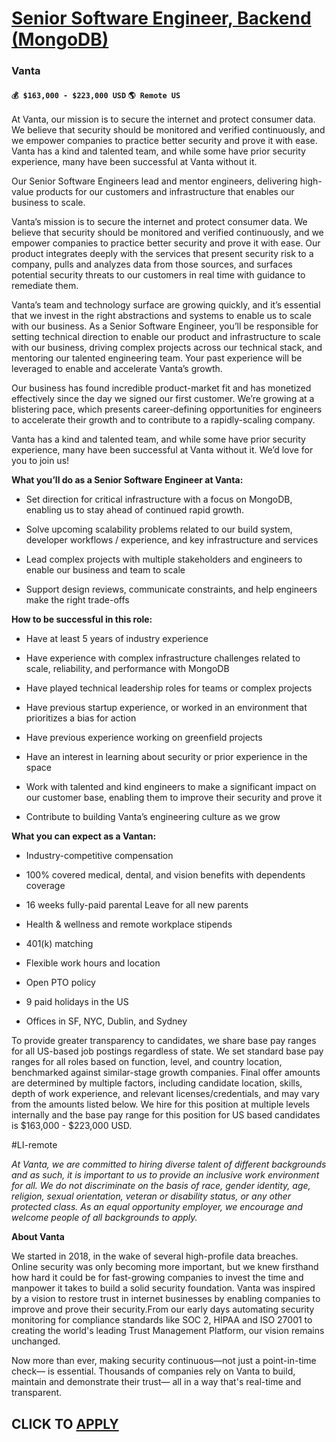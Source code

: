# [Senior Software Engineer, Backend (MongoDB)](https://www.remotewlb.com/apply/senior-software-engineer-backend-mongodb)  
### Vanta  
#### `💰 $163,000 - $223,000 USD` `🌎 Remote US`  

At Vanta, our mission is to secure the internet and protect consumer data. We believe that security should be monitored and verified continuously, and we empower companies to practice better security and prove it with ease. Vanta has a kind and talented team, and while some have prior security experience, many have been successful at Vanta without it.

Our Senior Software Engineers lead and mentor engineers, delivering high-value products for our customers and infrastructure that enables our business to scale.

Vanta’s mission is to secure the internet and protect consumer data. We believe that security should be monitored and verified continuously, and we empower companies to practice better security and prove it with ease. Our product integrates deeply with the services that present security risk to a company, pulls and analyzes data from those sources, and surfaces potential security threats to our customers in real time with guidance to remediate them.

Vanta’s team and technology surface are growing quickly, and it’s essential that we invest in the right abstractions and systems to enable us to scale with our business. As a Senior Software Engineer, you’ll be responsible for setting technical direction to enable our product and infrastructure to scale with our business, driving complex projects across our technical stack, and mentoring our talented engineering team. Your past experience will be leveraged to enable and accelerate Vanta’s growth.

Our business has found incredible product-market fit and has monetized effectively since the day we signed our first customer. We’re growing at a blistering pace, which presents career-defining opportunities for engineers to accelerate their growth and to contribute to a rapidly-scaling company.

Vanta has a kind and talented team, and while some have prior security experience, many have been successful at Vanta without it. We’d love for you to join us!

 **What you’ll do as a Senior Software Engineer at Vanta:**

  * Set direction for critical infrastructure with a focus on MongoDB, enabling us to stay ahead of continued rapid growth.

  * Solve upcoming scalability problems related to our build system, developer workflows / experience, and key infrastructure and services

  * Lead complex projects with multiple stakeholders and engineers to enable our business and team to scale

  * Support design reviews, communicate constraints, and help engineers make the right trade-offs

 **How to be successful in this role:**

  * Have at least 5 years of industry experience

  * Have experience with complex infrastructure challenges related to scale, reliability, and performance with MongoDB

  * Have played technical leadership roles for teams or complex projects

  * Have previous startup experience, or worked in an environment that prioritizes a bias for action

  * Have previous experience working on greenfield projects

  * Have an interest in learning about security or prior experience in the space

  * Work with talented and kind engineers to make a significant impact on our customer base, enabling them to improve their security and prove it

  * Contribute to building Vanta’s engineering culture as we grow

 **What you can expect as a Vantan:**

  * Industry-competitive compensation

  * 100% covered medical, dental, and vision benefits with dependents coverage

  * 16 weeks fully-paid parental Leave for all new parents

  * Health & wellness and remote workplace stipends

  * 401(k) matching

  * Flexible work hours and location

  * Open PTO policy

  * 9 paid holidays in the US

  * Offices in SF, NYC, Dublin, and Sydney

To provide greater transparency to candidates, we share base pay ranges for all US-based job postings regardless of state. We set standard base pay ranges for all roles based on function, level, and country location, benchmarked against similar-stage growth companies. Final offer amounts are determined by multiple factors, including candidate location, skills, depth of work experience, and relevant licenses/credentials, and may vary from the amounts listed below. We hire for this position at multiple levels internally and the base pay range for this position for US based candidates is $163,000 - $223,000 USD.

#LI-remote

 _At Vanta, we are committed to hiring diverse talent of different backgrounds and as such, it is important to us to provide an inclusive work environment for all. We do not discriminate on the basis of race, gender identity, age, religion, sexual orientation, veteran or disability status, or any other protected class. As an equal opportunity employer, we encourage and welcome people of all backgrounds to apply._

 **About Vanta**

We started in 2018, in the wake of several high-profile data breaches. Online security was only becoming more important, but we knew firsthand how hard it could be for fast-growing companies to invest the time and manpower it takes to build a solid security foundation. Vanta was inspired by a vision to restore trust in internet businesses by enabling companies to improve and prove their security.From our early days automating security monitoring for compliance standards like SOC 2, HIPAA and ISO 27001 to creating the world's leading Trust Management Platform, our vision remains unchanged.

Now more than ever, making security continuous—not just a point-in-time check— is essential. Thousands of companies rely on Vanta to build, maintain and demonstrate their trust— all in a way that's real-time and transparent.

  
## CLICK TO [APPLY](https://www.remotewlb.com/apply/senior-software-engineer-backend-mongodb)

